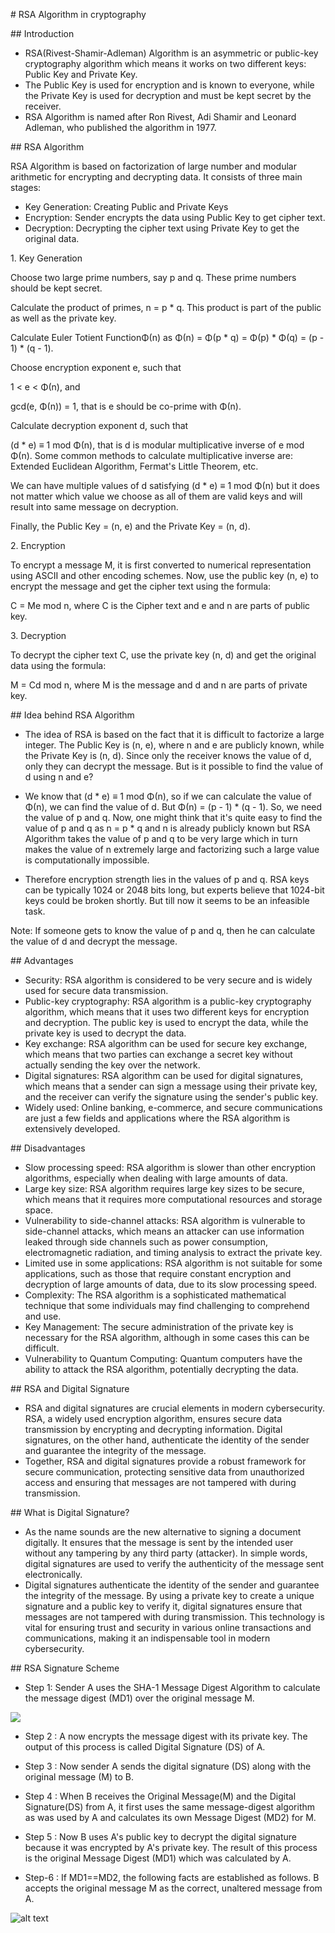 \# RSA Algorithm in cryptography



\## Introduction



* RSA(Rivest-Shamir-Adleman) Algorithm is an asymmetric or public-key cryptography algorithm which means it works on two different keys: Public Key and Private Key. 
* The Public Key is used for encryption and is known to everyone, while the Private Key is used for decryption and must be kept secret by the receiver. 
* RSA Algorithm is named after Ron Rivest, Adi Shamir and Leonard Adleman, who published the algorithm in 1977.



\## RSA Algorithm



RSA Algorithm is based on factorization of large number and modular arithmetic for encrypting and decrypting data. It consists of three main stages:



* Key Generation: Creating Public and Private Keys
* Encryption: Sender encrypts the data using Public Key to get cipher text.
* Decryption: Decrypting the cipher text using Private Key to get the original data.





1\. Key Generation



Choose two large prime numbers, say p and q. These prime numbers should be kept secret.

Calculate the product of primes, n = p \* q. This product is part of the public as well as the private key.

Calculate Euler Totient FunctionΦ(n) as Φ(n) = Φ(p \* q) = Φ(p) \* Φ(q) = (p - 1) \* (q - 1).

Choose encryption exponent e, such that

1 < e < Φ(n), and

gcd(e, Φ(n)) = 1, that is e should be co-prime with Φ(n).

Calculate decryption exponent d, such that

(d \* e) ≡ 1 mod Φ(n), that is d is modular multiplicative inverse of e mod Φ(n). Some common methods to calculate multiplicative inverse are: Extended Euclidean Algorithm, Fermat's Little Theorem, etc.

We can have multiple values of d satisfying (d \* e) ≡ 1 mod Φ(n) but it does not matter which value we choose as all of them are valid keys and will result into same message on decryption.

Finally, the Public Key = (n, e) and the Private Key = (n, d).



2\. Encryption



To encrypt a message M, it is first converted to numerical representation using ASCII and other encoding schemes. Now, use the public key (n, e) to encrypt the message and get the cipher text using the formula:



C = Me mod n, where C is the Cipher text and e and n are parts of public key.



3\. Decryption



To decrypt the cipher text C, use the private key (n, d) and get the original data using the formula:



M = Cd mod n, where M is the message and d and n are parts of private key.



\## Idea behind RSA Algorithm



* The idea of RSA is based on the fact that it is difficult to factorize a large integer. The Public Key is (n, e), where n and e are publicly known, while the Private Key is (n, d). Since only the receiver knows the value of d, only they can decrypt the message. But is it possible to find the value of d using n and e?



* We know that (d \* e) ≡ 1 mod Φ(n), so if we can calculate the value of Φ(n), we can find the value of d. But Φ(n) = (p - 1) \* (q - 1). So, we need the value of p and q. Now, one might think that it's quite easy to find the value of p and q as n = p \* q and n is already publicly known but RSA Algorithm takes the value of p and q to be very large which in turn makes the value of n extremely large and factorizing such a large value is computationally impossible.



* Therefore encryption strength lies in the values of p and q. RSA keys can be typically 1024 or 2048 bits long, but experts believe that 1024-bit keys could be broken shortly. But till now it seems to be an infeasible task.



Note: If someone gets to know the value of p and q, then he can calculate the value of d and decrypt the message.





\## Advantages

* Security: RSA algorithm is considered to be very secure and is widely used for secure data transmission.
* Public-key cryptography: RSA algorithm is a public-key cryptography algorithm, which means that it uses two different keys for encryption and decryption. The public key is used to encrypt the data, while the private key is used to decrypt the data.
* Key exchange: RSA algorithm can be used for secure key exchange, which means that two parties can exchange a secret key without actually sending the key over the network.
* Digital signatures: RSA algorithm can be used for digital signatures, which means that a sender can sign a message using their private key, and the receiver can verify the signature using the sender's public key.
* Widely used: Online banking, e-commerce, and secure communications are just a few fields and applications where the RSA algorithm is extensively developed.



\## Disadvantages

* Slow processing speed: RSA algorithm is slower than other encryption algorithms, especially when dealing with large amounts of data.
* Large key size: RSA algorithm requires large key sizes to be secure, which means that it requires more computational resources and storage space.
* Vulnerability to side-channel attacks: RSA algorithm is vulnerable to side-channel attacks, which means an attacker can use information leaked through side channels such as power consumption, electromagnetic radiation, and timing analysis to extract the private key.
* Limited use in some applications: RSA algorithm is not suitable for some applications, such as those that require constant encryption and decryption of large amounts of data, due to its slow processing speed.
* Complexity: The RSA algorithm is a sophisticated mathematical technique that some individuals may find challenging to comprehend and use.
* Key Management: The secure administration of the private key is necessary for the RSA algorithm, although in some cases this can be difficult.
* Vulnerability to Quantum Computing: Quantum computers have the ability to attack the RSA algorithm, potentially decrypting the data.







\## RSA and Digital Signature



* RSA and digital signatures are crucial elements in modern cybersecurity. RSA, a widely used encryption algorithm, ensures secure data transmission by encrypting and decrypting information. Digital signatures, on the other hand, authenticate the identity of the sender and guarantee the integrity of the message. 
* Together, RSA and digital signatures provide a robust framework for secure communication, protecting sensitive data from unauthorized access and ensuring that messages are not tampered with during transmission.





\## What is Digital Signature?



* As the name sounds are the new alternative to signing a document digitally. It ensures that the message is sent by the intended user without any tampering by any third party (attacker). In simple words, digital signatures are used to verify the authenticity of the message sent electronically.
* Digital signatures authenticate the identity of the sender and guarantee the integrity of the message. By using a private key to create a unique signature and a public key to verify it, digital signatures ensure that messages are not tampered with during transmission. This technology is vital for ensuring trust and security in various online transactions and communications, making it an indispensable tool in modern cybersecurity.



\## RSA Signature Scheme





* Step 1: Sender A uses the SHA-1 Message Digest Algorithm to calculate the message digest (MD1) over the original message M.

![](image.png)

* Step 2 : A now encrypts the message digest with its private key. The output of this process is called Digital Signature (DS) of A.

* Step 3 : Now sender A sends the digital signature (DS) along with the original message (M) to B.


* Step 4 : When B receives the Original Message(M) and the Digital Signature(DS) from A, it first uses the same message-digest algorithm as was used by A and calculates its own Message Digest (MD2) for M.

* Step 5 : Now B uses A's public key to decrypt the digital signature because it was encrypted by A's private key. The result of this process is the original Message Digest (MD1) which was calculated by A.


* Step-6 : If MD1==MD2, the following facts are established as follows.
B accepts the original message M as the correct, unaltered message from A.

![alt text](graph.png)